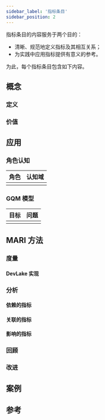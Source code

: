 ```yaml
---
sidebar_label: '指标条目'
sidebar_position: 2
---
```


指标条目的内容服务于两个目的：
- 清晰、规范地定义指标及其相互关系；
- 为实践中应用指标提供有意义的参考。

为此，每个指标条目包含如下内容。

## 概念

### 定义

### 价值

## 应用

### 角色认知

| 角色 | 认知域 |
| --- | --- |
|  |  |


### GQM 模型

| 目标 | 问题 |
| --- | --- |
|  |  |

## MARI 方法

### 度量

#### DevLake 实现

### 分析

#### 依赖的指标

#### 关联的指标

#### 影响的指标

### 回顾

### 改进

## 案例

## 参考